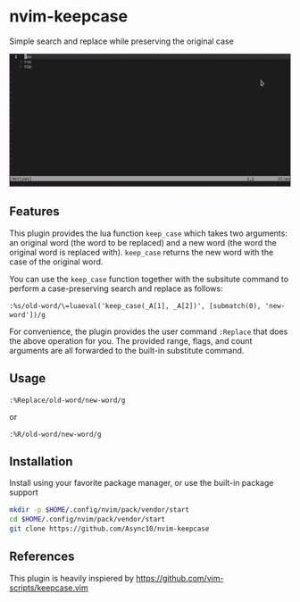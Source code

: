 # nvim-keepcase

Simple search and replace while preserving the original case

<div align=center>
  <img src="./keepcase.gif">
</div>

## Features

This plugin provides the lua function `keep_case` which takes two arguments: an
original word (the word to be replaced) and a new word (the word the original
word is replaced with). `keep_case` returns the new word with the case of the
original word.

You can use the `keep_case` function together with the subsitute command to
perform a case-preserving search and replace as follows:

```
:%s/old-word/\=luaeval('keep_case(_A[1], _A[2])', [submatch(0), 'new-word'])/g
```

For convenience, the plugin provides the user command `:Replace` that does the
above operation for you. The provided range, flags, and count arguments are all
forwarded to the built-in substitute command.

## Usage

```
:%Replace/old-word/new-word/g
```

or

```
:%R/old-word/new-word/g
```

## Installation

Install using your favorite package manager, or use the built-in package
support

```bash
mkdir -p $HOME/.config/nvim/pack/vendor/start
cd $HOME/.config/nvim/pack/vendor/start
git clone https://github.com/Async10/nvim-keepcase
```

## References

This plugin is heavily inspiered by https://github.com/vim-scripts/keepcase.vim
